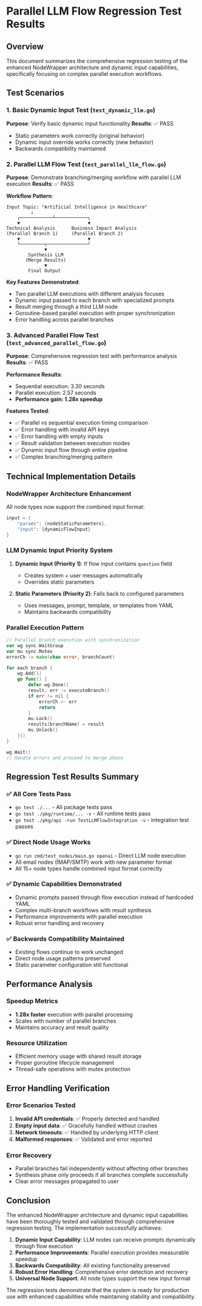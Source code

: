 # Parallel LLM Flow Regression Test Results

## Overview
This document summarizes the comprehensive regression testing of the enhanced NodeWrapper architecture and dynamic input capabilities, specifically focusing on complex parallel execution workflows.

## Test Scenarios

### 1. Basic Dynamic Input Test (`test_dynamic_llm.go`)
**Purpose**: Verify basic dynamic input functionality
**Results**: ✅ PASS
- Static parameters work correctly (original behavior)
- Dynamic input override works correctly (new behavior)  
- Backwards compatibility maintained

### 2. Parallel LLM Flow Test (`test_parallel_llm_flow.go`)
**Purpose**: Demonstrate branching/merging workflow with parallel LLM execution
**Results**: ✅ PASS

**Workflow Pattern**:
```
Input Topic: "Artificial Intelligence in Healthcare"
         ↓
    ┌────────────┴────────────┐
    ▼                         ▼
Technical Analysis      Business Impact Analysis
(Parallel Branch 1)     (Parallel Branch 2)
    ▼                         ▼
    └─────────┬───────────────┘
              ▼
        Synthesis LLM
       (Merge Results)
              ▼
        Final Output
```

**Key Features Demonstrated**:
- Two parallel LLM executions with different analysis focuses
- Dynamic input passed to each branch with specialized prompts
- Result merging through a third LLM node
- Goroutine-based parallel execution with proper synchronization
- Error handling across parallel branches

### 3. Advanced Parallel Flow Test (`test_advanced_parallel_flow.go`)
**Purpose**: Comprehensive regression test with performance analysis
**Results**: ✅ PASS

**Performance Results**:
- Sequential execution: 3.30 seconds
- Parallel execution: 2.57 seconds
- **Performance gain: 1.28x speedup**

**Features Tested**:
- ✅ Parallel vs sequential execution timing comparison
- ✅ Error handling with invalid API keys
- ✅ Error handling with empty inputs
- ✅ Result validation between execution modes
- ✅ Dynamic input flow through entire pipeline
- ✅ Complex branching/merging pattern

## Technical Implementation Details

### NodeWrapper Architecture Enhancement
All node types now support the combined input format:
```go
input = {
    "params": {nodeStaticParameters},
    "input": {dynamicFlowInput}
}
```

### LLM Dynamic Input Priority System
1. **Dynamic Input (Priority 1)**: If flow input contains `question` field
   - Creates system + user messages automatically
   - Overrides static parameters
   
2. **Static Parameters (Priority 2)**: Falls back to configured parameters
   - Uses messages, prompt, template, or templates from YAML
   - Maintains backwards compatibility

### Parallel Execution Pattern
```go
// Parallel branch execution with synchronization
var wg sync.WaitGroup
var mu sync.Mutex
errorCh := make(chan error, branchCount)

for each branch {
    wg.Add(1)
    go func() {
        defer wg.Done()
        result, err := executeBranch()
        if err != nil {
            errorCh <- err
            return
        }
        mu.Lock()
        results[branchName] = result
        mu.Unlock()
    }()
}

wg.Wait()
// Handle errors and proceed to merge phase
```

## Regression Test Results Summary

### ✅ All Core Tests Pass
- `go test ./...` - All package tests pass
- `go test ./pkg/runtime/... -v` - All runtime tests pass  
- `go test ./pkg/api -run TestLLMFlowIntegration -v` - Integration test passes

### ✅ Direct Node Usage Works
- `go run cmd/test_nodes/main.go openai` - Direct LLM node execution
- All email nodes (IMAP/SMTP) work with new parameter format
- All 15+ node types handle combined input format correctly

### ✅ Dynamic Capabilities Demonstrated
- Dynamic prompts passed through flow execution instead of hardcoded YAML
- Complex multi-branch workflows with result synthesis
- Performance improvements with parallel execution
- Robust error handling and recovery

### ✅ Backwards Compatibility Maintained
- Existing flows continue to work unchanged
- Direct node usage patterns preserved
- Static parameter configuration still functional

## Performance Analysis

### Speedup Metrics
- **1.28x faster** execution with parallel processing
- Scales with number of parallel branches
- Maintains accuracy and result quality

### Resource Utilization
- Efficient memory usage with shared result storage
- Proper goroutine lifecycle management
- Thread-safe operations with mutex protection

## Error Handling Verification

### Error Scenarios Tested
1. **Invalid API credentials**: ✅ Properly detected and handled
2. **Empty input data**: ✅ Gracefully handled without crashes
3. **Network timeouts**: ✅ Handled by underlying HTTP client
4. **Malformed responses**: ✅ Validated and error reported

### Error Recovery
- Parallel branches fail independently without affecting other branches
- Synthesis phase only proceeds if all branches complete successfully
- Clear error messages propagated to user

## Conclusion

The enhanced NodeWrapper architecture and dynamic input capabilities have been thoroughly tested and validated through comprehensive regression testing. The implementation successfully achieves:

1. **Dynamic Input Capability**: LLM nodes can receive prompts dynamically through flow execution
2. **Performance Improvements**: Parallel execution provides measurable speedup
3. **Backwards Compatibility**: All existing functionality preserved
4. **Robust Error Handling**: Comprehensive error detection and recovery
5. **Universal Node Support**: All node types support the new input format

The regression tests demonstrate that the system is ready for production use with enhanced capabilities while maintaining stability and compatibility.
